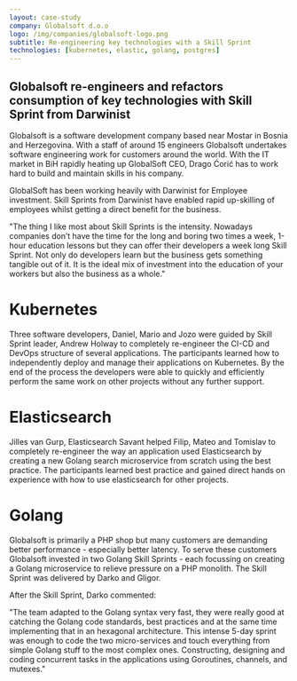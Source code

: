 ```yaml
---
layout: case-study
company: Globalsoft d.o.o
logo: /img/companies/globalsoft-logo.png
subtitle: Re-engineering key technologies with a Skill Sprint
technologies: [kubernetes, elastic, golang, postgres]
---
```


## Globalsoft re-engineers and refactors consumption of key technologies with Skill Sprint from Darwinist

Globalsoft is a software development company based near Mostar in Bosnia and Herzegovina. With a staff of around 15 engineers Globalsoft undertakes software engineering work for customers around the world. With the IT market in BiH rapidly heating up GlobalSoft CEO, Drago Ćorić has to work hard to build and maintain skills in his company.

GlobalSoft has been working heavily with Darwinist for Employee investment. Skill Sprints from Darwinist have enabled rapid up-skilling of employees whilst getting a direct benefit for the business.

<p class="box has-background-dark">"The thing I like most about Skill Sprints is the intensity. Nowadays companies don’t have the time for the long and boring two times a week, 1-hour education lessons but they can offer their developers a week long Skill Sprint. Not only do developers learn but the business gets something tangible out of it. It is the ideal mix of investment into the education of your workers but also the business as a whole."</p>

# Kubernetes

Three software developers, Daniel, Mario and Jozo were guided by Skill Sprint leader, Andrew Holway to completely re-engineer the CI-CD and DevOps structure of several applications. The participants learned how to independently deploy and manage their applications on Kubernetes. By the end of the process the developers were able to quickly and efficiently perform the same work on other projects without any further support. 

# Elasticsearch

Jilles van Gurp, Elasticsearch Savant helped Filip, Mateo and Tomislav to completely re-engineer the way an application used Elasticsearch by creating a new Golang search microservice from scratch using the best practice. The participants learned best practice and gained direct hands on experience with how to use elasticsearch for other projects.

# Golang

Globalsoft is primarily a PHP shop but many customers are demanding better performance - especially better latency. To serve these customers Globalsoft invested in two Golang Skill Sprints - each focussing on creating a Golang microservice to relieve pressure on a PHP monolith. The Skill Sprint was delivered by Darko and Gligor.

After the Skill Sprint, Darko commented:

<p class="box has-background-dark">
"The team adapted to the Golang syntax very fast, they were really good at catching the Golang code standards, best practices and at the same time implementing that in an hexagonal architecture. This intense 5-day sprint was enough to code the two micro-services and touch everything from simple Golang stuff to the most complex ones. Constructing, designing and coding concurrent tasks in the applications using Goroutines, channels, and mutexes."
</p>
